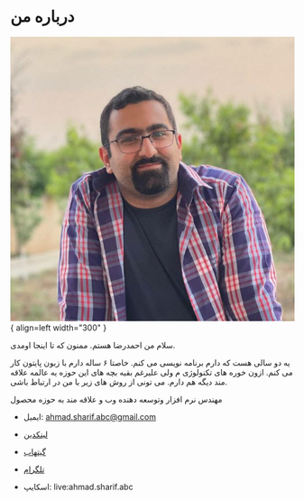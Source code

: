 # درباره من
![](./src/img/photo_2022-06-06_19-18-12.jpg){ align=left width="300" }

سلام من احمدرضا هستم. ممنون که تا اینجا اومدی.

یه دو سالی هست که دارم برنامه نویسی می کنم. خاصتا ۶ ساله دارم با زبون پایتون کار می کنم. ازون خوره های تکنولوژی م ولی علیرغم بقیه بچه های این حوزه یه عالمه علاقه مند دیگه هم دارم.
می تونی از روش های زیر با من در ارتباط باشی.

مهندس نرم افزار وتوسعه دهنده وب
و علاقه مند به حوزه محصول

- ایمیل: ahmad.sharif.abc@gmail.com

- [لینکدین](https://www.linkedin.com/in/ahmadreza-sharifianzade/)

- [گیتهاب](https://github.com/ahmadrezash)

- [تلگرام](https://t.me/AhmadSharifian)

- اسکایپ: live:ahmad.sharif.abc